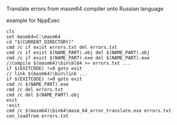 Translate errors from masm64 compiler onto Russian language

example for NppExec

```
cls
set masm64=C:\masm64
cd "$(CURRENT_DIRECTORY)"
cmd /c if exist errors.txt del errors.txt
cmd /c if exist $(NAME_PART).obj del $(NAME_PART).obj
cmd /c if exist $(NAME_PART).exe del $(NAME_PART).exe
//compile $(masm64)\bin\ml64 >> errors.txt ...
if $(EXITCODE) !=0 goto exit
// link $(masm64)\bin\link ...
if $(EXITCODE) !=0 goto exit
cmd /c $(NAME_PART).exe
cmd /c del errors.txt
cmd /c del $(NAME_PART).obj
exit
:exit
cmd /c $(masm64)\bin64\masm_64_error_translate.exe errors.txt
con_loadfrom errors.txt 
```

